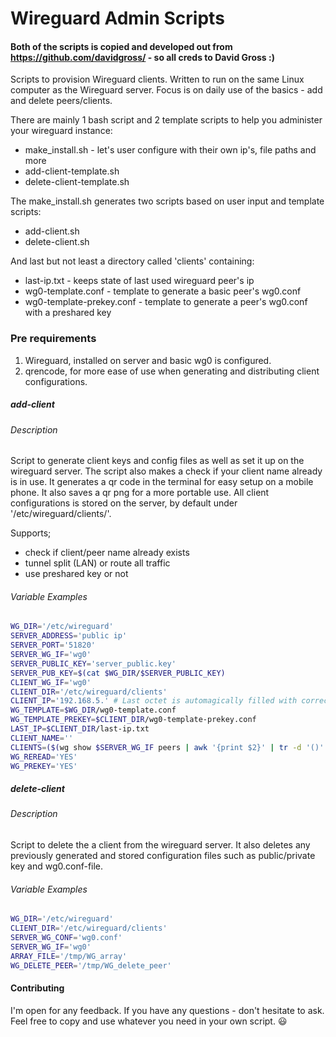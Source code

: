 # Wireguard Admin Scripts
#### Both of the scripts is copied and developed out from https://github.com/davidgross/ - so all creds to David Gross :)

Scripts to provision Wireguard clients. Written to run on the same Linux computer as the Wireguard server.
Focus is on daily use of the basics - add and delete peers/clients.

There are mainly 1 bash script and 2 template scripts to help you administer your wireguard instance:
- make_install.sh - let's user configure with their own ip's, file paths and more
- add-client-template.sh
- delete-client-template.sh

The make_install.sh generates two scripts based on user input and template scripts:
- add-client.sh
- delete-client.sh

And last but not least a directory called 'clients' containing:
- last-ip.txt - keeps state of last used wireguard peer's ip
- wg0-template.conf - template to generate a basic peer's wg0.conf
- wg0-template-prekey.conf - template to generate a peer's wg0.conf with a preshared key

### Pre requirements
1. Wireguard, installed on server and basic wg0 is configured.
2. qrencode, for more ease of use when generating and distributing client configurations.

##### add-client
###### Description
Script to generate client keys and config files as well as set it up on the wireguard server.
The script also makes a check if your client name already is in use.
It generates a qr code in the terminal for easy setup on a mobile phone. It also saves a qr png for a more portable use.
All client configurations is stored on the server, by default under '/etc/wireguard/clients/'.

Supports;
- check if client/peer name already exists
- tunnel split (LAN) or route all traffic
- use preshared key or not

###### Variable Examples
```bash
WG_DIR='/etc/wireguard'
SERVER_ADDRESS='public ip'
SERVER_PORT='51820'
SERVER_WG_IF='wg0'
SERVER_PUBLIC_KEY='server_public.key'
SERVER_PUB_KEY=$(cat $WG_DIR/$SERVER_PUBLIC_KEY)
CLIENT_WG_IF='wg0'
CLIENT_DIR='/etc/wireguard/clients'
CLIENT_IP='192.168.5.' # Last octet is automagically filled with correct IP read from the file last-ip.txt
WG_TEMPLATE=$WG_DIR/wg0-template.conf
WG_TEMPLATE_PREKEY=$CLIENT_DIR/wg0-template-prekey.conf
LAST_IP=$CLIENT_DIR/last-ip.txt
CLIENT_NAME=''
CLIENTS=($(wg show $SERVER_WG_IF peers | awk '{print $2}' | tr -d '()' | sed '/^[[:blank:]]*$/d'))
WG_REREAD='YES'
WG_PREKEY='YES'
```

##### delete-client
###### Description
Script to delete the a client from the wireguard server. It also deletes any previously generated and stored configuration files such as public/private key and wg0.conf-file.


###### Variable Examples
```bash
WG_DIR='/etc/wireguard'
CLIENT_DIR='/etc/wireguard/clients'
SERVER_WG_CONF='wg0.conf'
SERVER_WG_IF='wg0'
ARRAY_FILE='/tmp/WG_array'
WG_DELETE_PEER='/tmp/WG_delete_peer'
```

#### Contributing
I'm open for any feedback. If you have any questions - don't hesitate to ask.
Feel free to copy and use whatever you need in your own script. :smiley:
